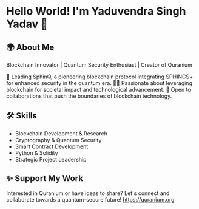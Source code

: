 # Hello World! I'm Yaduvendra Singh Yadav 👋

## 🌍 About Me
Blockchain Innovator | Quantum Security Enthusiast | Creator of Quranium

🔭 Leading SphinQ, a pioneering blockchain protocol integrating SPHINCS+ for enhanced security in the quantum era.
👨‍💻 Passionate about leveraging blockchain for societal impact and technological advancement.
🤝 Open to collaborations that push the boundaries of blockchain technology.

## 🛠 Skills
- Blockchain Development & Research
- Cryptography & Quantum Security
- Smart Contract Development
- Python & Solidity
- Strategic Project Leadership

## ✨ Support My Work
Interested in Quranium or have ideas to share? Let's connect and collaborate towards a quantum-secure future!
https://quranium.org
